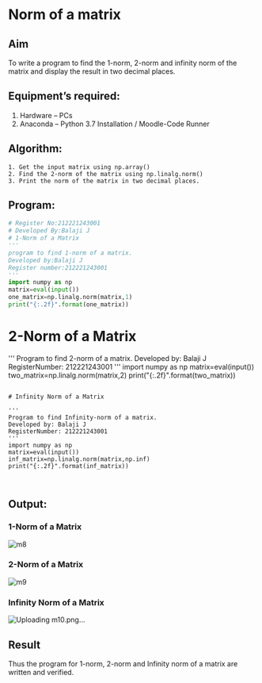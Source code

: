 # Norm of a matrix
## Aim
To write a program to find the 1-norm, 2-norm and infinity norm of the matrix and display the result in two decimal places.
## Equipment’s required:
1.	Hardware – PCs
2.	Anaconda – Python 3.7 Installation / Moodle-Code Runner
## Algorithm:
	1. Get the input matrix using np.array()   
    2. Find the 2-norm of the matrix using np.linalg.norm()
	3. Print the norm of the matrix in two decimal places.
## Program:
```Python
# Register No:212221243001
# Developed By:Balaji J
# 1-Norm of a Matrix
'''
program to find 1-norm of a matrix.
Developed by:Balaji J
Register number:212221243001
'''
import numpy as np
matrix=eval(input())
one_matrix=np.linalg.norm(matrix,1)
print("{:.2f}".format(one_matrix))
```


# 2-Norm of a Matrix

'''
Program to find 2-norm of a matrix.
Developed by: Balaji J
RegisterNumber: 212221243001
'''
import numpy as np
matrix=eval(input())
two_matrix=np.linalg.norm(matrix,2)
print("{:.2f}".format(two_matrix))
```

# Infinity Norm of a Matrix

'''
Program to find Infinity-norm of a matrix.
Developed by: Balaji J
RegisterNumber: 212221243001
'''
import numpy as np
matrix=eval(input())
inf_matrix=np.linalg.norm(matrix,np.inf)
print("{:.2f}".format(inf_matrix))



```
## Output:
### 1-Norm of a Matrix

![m8](https://github.com/Balaji-Jothiramalingam/Norm-of-a-matrix/assets/114234865/3ad29803-6afa-4e2c-81b4-a44ac87ef766)


### 2-Norm of a Matrix


![m9](https://github.com/Balaji-Jothiramalingam/Norm-of-a-matrix/assets/114234865/c8c599dc-a7dc-4347-88d5-d73f5b1738a6)


### Infinity Norm of a Matrix

![Uploading m10.png…]()


## Result
Thus the program for 1-norm, 2-norm and Infinity norm of a matrix are written and verified.
